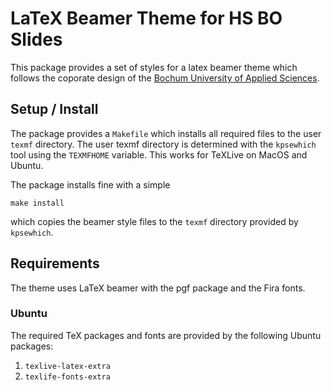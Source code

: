 # LaTeX Beamer Theme for HS BO Slides

This package provides a set of styles for a latex beamer theme which follows the
coporate design of the [Bochum University of Applied Sciences](https://www.hochschule-bochum.de).

## Setup / Install

The package provides a `Makefile` which installs all required files to the user `texmf` directory.
The user texmf directory is determined with the `kpsewhich` tool using the `TEXMFHOME` variable.
This works for TeXLive on MacOS and Ubuntu.

The package installs fine with a simple

	make install

which copies the beamer style files to the `texmf` directory provided by `kpsewhich`.


## Requirements

The theme uses LaTeX beamer with the pgf package and the Fira fonts. 


### Ubuntu

The required TeX packages and fonts are provided by the following Ubuntu packages:

  1. `texlive-latex-extra`
  2. `texlife-fonts-extra`
